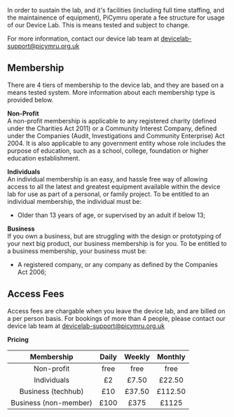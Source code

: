 In order to sustain the lab, and it's facilities (including full time staffing, and the maintainence of equipment), PiCymru operate a fee structure for usage of our Device Lab. This is means tested and subject to change.

For more information, contact our device lab team at [devicelab-support@picymru.org.uk](mailto:devicelab-support@picymru.org.uk)

## Membership
There are 4 tiers of membership to the device lab, and they are based on a means tested system. More information about each membership type is provided below.

**Non-Profit**  
A non-profit membership is applicable to any registered charity (defined under the Charities Act 2011) or a Community Interest Company, defined under the Companies (Audit, Investigations and Community Enterprise) Act 2004. It is also applicable to any government entity whose role includes the purpose of education, such as a school, college, foundation or higher education establishment. 

**Individuals**  
An individual membership is an easy, and hassle free way of allowing access to all the latest and greatest equipment available within the device lab for use as part of a personal, or family project. To be entitled to an individual membership, the individual must be:

- Older than 13 years of age, or supervised by an adult if below 13;

**Business**  
If you own a business, but are struggling with the design or prototyping of your next big product, our business membership is for you. To be entitled to a business membership, your business must be:

- A registered company, or any company as defined by the Companies Act 2006;

## Access Fees
Access fees are chargable when you leave the device lab, and are billed on a per person basis. For bookings of more than 4 people, please contact our device lab team at [devicelab-support@picymru.org.uk](mailto:devicelab-support@picymru.org.uk)

**Pricing**

Membership			  | Daily  		| Weekly  	  | Monthly    |
:--------------------:|:-----------:|:-----------:|:-----------:
Non-profit			  | free        | free        | free       |
Individuals			  | £2          | £7.50       | £22.50     |
Business (techhub)	  | £10         | £37.50      | £112.50    |
Business (non-member) | £100        | £375        | £1125      |